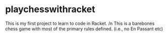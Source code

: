 # playchesswithracket

This is my first project to learn to code in Racket. /n
This is a barebones chess game with most of the primary rules defined. (i.e., no En Passant etc)
